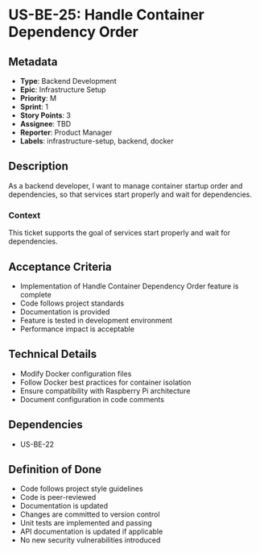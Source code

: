 # US-BE-25: Handle Container Dependency Order

## Metadata
- **Type**: Backend Development
- **Epic**: Infrastructure Setup
- **Priority**: M
- **Sprint**: 1
- **Story Points**: 3
- **Assignee**: TBD
- **Reporter**: Product Manager
- **Labels**: infrastructure-setup, backend, docker

## Description
As a backend developer, I want to manage container startup order and dependencies, so that services start properly and wait for dependencies.

### Context
This ticket supports the goal of services start properly and wait for dependencies.

## Acceptance Criteria
- Implementation of Handle Container Dependency Order feature is complete
- Code follows project standards
- Documentation is provided
- Feature is tested in development environment
- Performance impact is acceptable

## Technical Details
- Modify Docker configuration files
- Follow Docker best practices for container isolation
- Ensure compatibility with Raspberry Pi architecture
- Document configuration in code comments

## Dependencies
- US-BE-22

## Definition of Done
- Code follows project style guidelines
- Code is peer-reviewed
- Documentation is updated
- Changes are committed to version control
- Unit tests are implemented and passing
- API documentation is updated if applicable
- No new security vulnerabilities introduced
